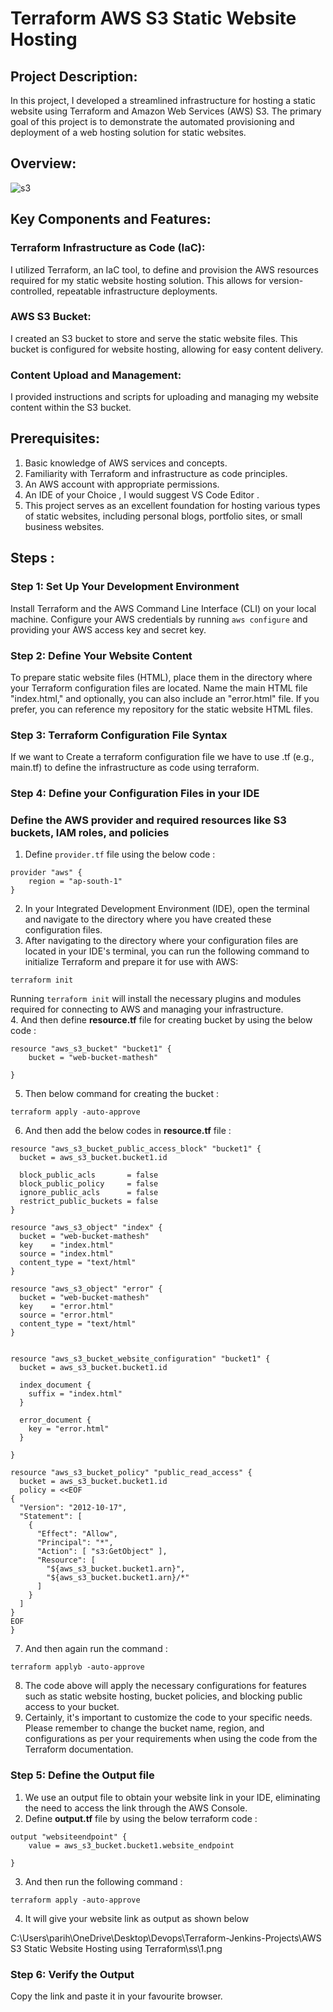 #  Terraform AWS S3 Static Website Hosting

## Project Description:
In this project, I developed a streamlined infrastructure for hosting a static website using Terraform and Amazon Web Services (AWS) S3. The primary goal of this project is to demonstrate the automated provisioning and deployment of a web hosting solution for static websites.

## Overview:

![s3](https://github.com/mathesh-me/static-website-host-1/assets/144098846/ab68ff80-7841-4674-9b3c-ceac0710a39b)


## Key Components and Features:

### Terraform Infrastructure as Code (IaC):
I utilized Terraform, an IaC tool, to define and provision the AWS resources required for my static website hosting solution. This allows for version-controlled, repeatable infrastructure deployments.

### AWS S3 Bucket:
I created an S3 bucket to store and serve the static website files. This bucket is configured for website hosting, allowing for easy content delivery.

### Content Upload and Management: 
I provided instructions and scripts for uploading and managing my website content within the S3 bucket.

## Prerequisites:

1. Basic knowledge of AWS services and concepts.
2. Familiarity with Terraform and infrastructure as code principles.
3. An AWS account with appropriate permissions.
4. An IDE of your Choice , I would suggest VS Code Editor .
5. This project serves as an excellent foundation for hosting various types of static websites, including personal blogs, portfolio sites, or small business websites.


## Steps :

### Step 1: Set Up Your Development Environment

Install Terraform and the AWS Command Line Interface (CLI) on your local machine.
Configure your AWS credentials by running ```aws configure``` and providing your AWS access key and secret key.

### Step 2: Define Your Website Content

To prepare static website files (HTML), place them in the directory where your Terraform configuration files are located. Name the main HTML file "index.html," and optionally, you can also include an "error.html" file. If you prefer, you can reference my repository for the static website HTML files.

### Step 3: Terraform Configuration File Syntax

If we want to Create a terraform configuration file we have to use .tf (e.g., main.tf) to define the infrastructure as code using terraform.

### Step 4: Define your Configuration Files in your IDE
### Define the AWS provider and required resources like S3 buckets, IAM roles, and policies
1. Define ```provider.tf``` file using the below code :

```
provider "aws" {
    region = "ap-south-1"
}
```
2. In your Integrated Development Environment (IDE), open the terminal and navigate to the directory where you have created these configuration files.
3. After navigating to the directory where your configuration files are located in your IDE's terminal, you can run the following command to initialize Terraform and prepare it for use with AWS:

```shell
terraform init
```

Running `terraform init` will install the necessary plugins and modules required for connecting to AWS and managing your infrastructure.<br>
4. And then define __resource.tf__ file for creating bucket by using the below code :

```
resource "aws_s3_bucket" "bucket1" {
    bucket = "web-bucket-mathesh"
  
}
```
5. Then below command for creating the bucket :

```
terraform apply -auto-approve
```
6. And then add the below codes in __resource.tf__ file :
```
resource "aws_s3_bucket_public_access_block" "bucket1" {
  bucket = aws_s3_bucket.bucket1.id

  block_public_acls       = false
  block_public_policy     = false
  ignore_public_acls      = false
  restrict_public_buckets = false
}

resource "aws_s3_object" "index" {
  bucket = "web-bucket-mathesh"
  key    = "index.html"
  source = "index.html"
  content_type = "text/html"
}

resource "aws_s3_object" "error" {
  bucket = "web-bucket-mathesh"
  key    = "error.html"
  source = "error.html"
  content_type = "text/html"
}


resource "aws_s3_bucket_website_configuration" "bucket1" {
  bucket = aws_s3_bucket.bucket1.id

  index_document {
    suffix = "index.html"
  }

  error_document {
    key = "error.html"
  }

}

resource "aws_s3_bucket_policy" "public_read_access" {
  bucket = aws_s3_bucket.bucket1.id
  policy = <<EOF
{
  "Version": "2012-10-17",
  "Statement": [
    {
      "Effect": "Allow",
	  "Principal": "*",
      "Action": [ "s3:GetObject" ],
      "Resource": [
        "${aws_s3_bucket.bucket1.arn}",
        "${aws_s3_bucket.bucket1.arn}/*"
      ]
    }
  ]
}
EOF
}
```

7. And then again run the command :

```
terraform applyb -auto-approve
```
8. The code above will apply the necessary configurations for features such as static website hosting, bucket policies, and blocking public access to your bucket.
9. Certainly, it's important to customize the code to your specific needs. Please remember to change the bucket name, region, and configurations as per your requirements when using the code from the Terraform documentation.

### Step 5: Define the Output file

1. We use an output file to obtain your website link in your IDE, eliminating the need to access the link through the AWS Console.
2. Define __output.tf__ file by using the below terraform code :
```
output "websiteendpoint" {
    value = aws_s3_bucket.bucket1.website_endpoint
  
}
```
3. And then run the following command :

```
terraform apply -auto-approve
```
4. It will give your website link as output as shown below

C:\Users\parih\OneDrive\Desktop\Devops\Terraform-Jenkins-Projects\AWS S3 Static Website Hosting using Terraform\ss\1.png

### Step 6: Verify the Output 

Copy the link and paste it in your favourite browser.



